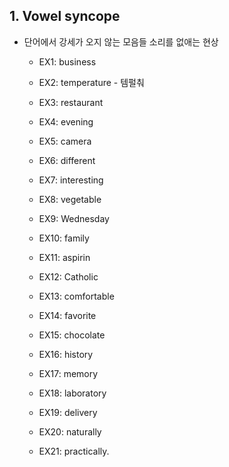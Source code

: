 ## 1. Vowel syncope

- 단어에서 강세가 오지 않는 모음들 소리를 없애는 현상
    - EX1: business
    
    - EX2: temperature - 템펄춰

    - EX3: restaurant

    - EX4: evening

    - EX5: camera

    - EX6: different

    - EX7: interesting

    - EX8: vegetable

    - EX9: Wednesday

    - EX10: family

    - EX11: aspirin

    - EX12: Catholic

    - EX13: comfortable

    - EX14: favorite

    - EX15: chocolate

    - EX16: history

    - EX17: memory

    - EX18: laboratory

    - EX19: delivery

    - EX20: naturally

    - EX21: practically.